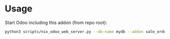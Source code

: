 # Usage

Start Odoo including this addon (from repo root):

```bash
python3 scripts/nix_odoo_web_server.py --db-name mydb --addon sale_order_invoicing_picking_filter
```
